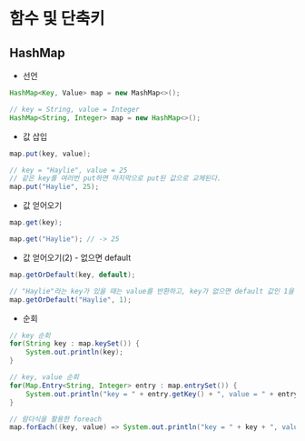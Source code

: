 # 함수 및 단축키

## HashMap

- 선언

```java
HashMap<Key, Value> map = new MashMap<>();

// key = String, value = Integer
HashMap<String, Integer> map = new HashMap<>();
```

- 값 삽입

```java
map.put(key, value);

// key = "Haylie", value = 25
// 같은 key를 여러번 put하면 마지막으로 put된 값으로 교체된다.
map.put("Haylie", 25);
```

- 값 얻어오기

```java
map.get(key);

map.get("Haylie"); // -> 25
```

- 값 얻어오기(2) - 없으면 default

```java
map.getOrDefault(key, default);

// "Haylie"라는 key가 있을 때는 value를 반환하고, key가 없으면 default 값인 1을 반환한다.
map.getOrDefault("Haylie", 1);
```

- 순회

```java
// key 순회
for(String key : map.keySet()) {
    System.out.println(key);
}

// key, value 순회
for(Map.Entry<String, Integer> entry : map.entrySet()) {
    System.out.println("key = " + entry.getKey() + ", value = " + entry.getValue());
}

// 람다식을 활용한 foreach
map.forEach((key, value) => System.out.println("key = " + key + ", value = " + value));
```
